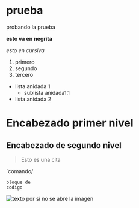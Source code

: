 # prueba 
probando la prueba

**esto va en negrita**

*esto en cursiva*

1. primero
2. segundo
3. tercero

* lista anidada 1
  * sublista anidada1.1
* lista anidada 2

# Encabezado primer nivel
## Encabezado de segundo nivel

> Esto es una cita

`comando/

~~~
bloque de
codigo
~~~

![texto por si no se abre la imagen](http://www.uco.es/dptos/educacion/compdocentes/images/stories/fruit/logo_uco.jpg)
